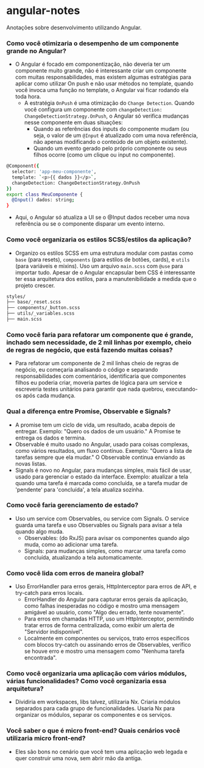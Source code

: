 # angular-notes

Anotações sobre desenvolvimento utilizando Angular.

### Como você otimizaria o desempenho de um componente grande no Angular?

- O Angular é focado em componentização, não deveria ter um componente muito grande, não é interessante criar um componente com muitas responsabilidades, mas existem algumas estratégias para aplicar como utilizar On push e não usar métodos no template, quando você invoca uma função no template, o Angular vai ficar rodando ela toda hora.
   - A estratégia ```OnPush``` é uma otimização do ```Change Detection```. Quando você configura um componente com ```changeDetection: ChangeDetectionStrategy.OnPush```, o Angular só verifica mudanças nesse componente em duas        situações:
      - Quando as referências dos inputs do componente mudam (ou seja, o valor de um ```@Input``` é atualizado com uma nova referência, não apenas modificando o conteúdo de um objeto existente).
      - Quando um evento gerado pelo próprio componente ou seus filhos ocorre (como um clique ou input no componente).

``` bash
@Component({
  selector: 'app-meu-componente',
  template: `<p>{{ dados }}</p>`,
  changeDetection: ChangeDetectionStrategy.OnPush
})
export class MeuComponente {
  @Input() dados: string;
}
```
- Aqui, o Angular só atualiza a UI se o @Input dados receber uma nova referência ou se o componente disparar um evento interno.

### Como você organizaria os estilos SCSS/estilos da aplicação?

- Organizo os estilos SCSS em uma estrutura modular com pastas como ```base``` (para resets), ```components``` (para estilos de botões, cards), e ```utils``` (para variáveis e mixins). Uso um arquivo ```main.scss``` com ```@use``` para importar tudo. Apesar de o Angular encapsular bem CSS é interessante ter essa arquitetura dos estilos, para a manutenibilidade a medida que o projeto crescer.

``` bash
styles/
├── base/_reset.scss
├── components/_button.scss
├── utils/_variables.scss
├── main.scss
```

### Como você faria para refatorar um componente que é grande, inchado sem necessidade, de 2 mil linhas por exemplo, cheio de regras de negócio, que está fazendo muitas coisas?

- Para refatorar um componente de 2 mil linhas cheio de regras de negócio, eu começaria analisando o código e separando responsabilidades com comentários, identificaria que componentes filhos eu poderia criar, moveria partes de lógica para um service e escreveria testes unitários para garantir que nada quebrou, executando-os após cada mudança.

### Qual a diferença entre Promise, Observable e Signals?

- A promise tem um ciclo de vida, um resultado, acaba depois de entregar. Exemplo: "Quero os dados de um usuário." A Promise te entrega os dados e termina.
- Observable é muito usado no Angular, usado para coisas complexas, como vários resultados, um fluxo contínuo. Exemplo: "Quero a lista de tarefas sempre que ela mudar." O Observable continua enviando as novas listas.
- Signals é novo no Angular, para mudanças simples, mais fácil de usar, usado para gerenciar o estado da interface. Exemplo: atualizar a tela quando uma tarefa é marcada como concluída, se a tarefa mudar de 'pendente' para 'concluída', a tela atualiza sozinha.

### Como você faria gerenciamento de estado?

- Uso um service com Observables, ou service com Signals. O service guarda uma tarefa e uso Observables ou Signals para avisar a tela quando algo muda.
   - Observables: (do RxJS) para avisar os componentes quando algo muda, como ao adicionar uma tarefa.
   - Signals: para mudanças simples, como marcar uma tarefa como concluída, atualizando a tela automaticamente.
 
### Como você lida com erros de maneira global?

- Uso ErrorHandler para erros gerais, HttpInterceptor para erros de API, e try-catch para erros locais.
  - ErrorHandler do Angular para capturar erros gerais da aplicação, como falhas inesperadas no código e mostro uma mensagem amigável ao usuário, como "Algo deu errado, tente novamente".
  - Para erros em chamadas HTTP, uso um HttpInterceptor, permitindo tratar erros de forma centralizada, como exibir um alerta de "Servidor indisponível".
  - Localmente em componentes ou serviços, trato erros específicos com blocos try-catch ou assinando erros de Observables, verifico se houve erro e mostro uma mensagem como "Nenhuma tarefa encontrada".

### Como você organizaria uma aplicação com vários módulos, várias funcionalidades? Como você organizaria essa arquitetura?

- Dividiria em workspaces, libs talvez, utilizaria Nx. Criaria módulos separados para cada grupo de funcionalidades. Usaria Nx para organizar os módulos, separar os componentes e os serviços.

### Você saber o que é micro front-end? Quais cenários você utilizaria micro front-end?

- Eles são bons no cenário que você tem uma aplicação web legada e quer construir uma nova, sem abrir mão da antiga.

